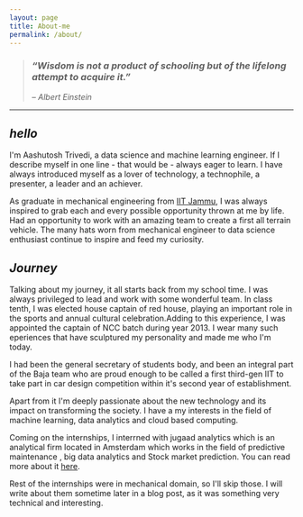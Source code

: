 ```yaml
---
layout: page
title: About-me
permalink: /about/
---
```

<!-- ![alt text](images/author.jpg) -->


> ### *“Wisdom is not a product of schooling but of the lifelong attempt to acquire it.”*
> *– Albert Einstein*
---

## *hello*

I'm Aashutosh Trivedi, a data science and machine learning engineer.
If I describe myself in one line - that would be - always eager to learn. I have always introduced myself as a lover of technology, a technophile, a presenter, a leader and an achiever.

As graduate in mechanical engineering from [IIT Jammu](iitjammu.ac.in), I was always inspired to grab each and every possible opportunity thrown at me by life. Had an opportunity to work with an amazing team to create a first all terrain vehicle.  The many hats worn from mechanical engineer to data science enthusiast continue to inspire and feed my curiosity.

## *Journey*

Talking about my journey, it all starts back from my school time. I was always privileged to lead and work with some wonderful team. In class tenth, I was elected house captain of red house, playing an important role in the sports and annual cultural celebration.Adding to this experience, I was appointed the captain of NCC batch during year 2013. I wear many such eperiences that have sculptured my personality and made me who I'm today.

I had been the general secretary of students body, and been an integral part of the Baja team who are proud enough to be called a first third-gen IIT to take part in car design competition within it's second year of establishment.

Apart from it I'm deeply passionate about the new technology and its impact on transforming the society. I have a my interests in the field of machine learning, data analytics and cloud based computing.

Coming on the internships, I interrned with jugaad analytics which is an analytical firm located in Amsterdam which works in the field of predictive maintenance , big data analytics and Stock market prediction. You can read more about it [here](/aashutoshtrivedi.github.io/jugaad/).


Rest of the internships were in mechanical domain, so I'll skip those. I will write about them sometime later in a blog post, as it was something very technical and interesting.
